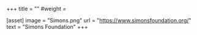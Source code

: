 +++
title = ""
#weight =

[asset]
  image = "Simons.png"
  url = "https://www.simonsfoundation.org/"
  text = "Simons Foundation"
+++
